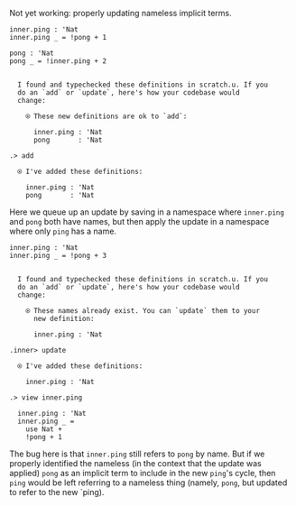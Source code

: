Not yet working: properly updating nameless implicit terms.

```unison
inner.ping : 'Nat
inner.ping _ = !pong + 1

pong : 'Nat
pong _ = !inner.ping + 2
```

```ucm

  I found and typechecked these definitions in scratch.u. If you
  do an `add` or `update`, here's how your codebase would
  change:
  
    ⍟ These new definitions are ok to `add`:
    
      inner.ping : 'Nat
      pong       : 'Nat

```
```ucm
.> add

  ⍟ I've added these definitions:
  
    inner.ping : 'Nat
    pong       : 'Nat

```
Here we queue up an update by saving in a namespace where `inner.ping` and `pong` both have names, but then apply the
update in a namespace where only `ping` has a name.

```unison
inner.ping : 'Nat
inner.ping _ = !pong + 3
```

```ucm

  I found and typechecked these definitions in scratch.u. If you
  do an `add` or `update`, here's how your codebase would
  change:
  
    ⍟ These names already exist. You can `update` them to your
      new definition:
    
      inner.ping : 'Nat

```
```ucm
.inner> update

  ⍟ I've added these definitions:
  
    inner.ping : 'Nat

.> view inner.ping

  inner.ping : 'Nat
  inner.ping _ =
    use Nat +
    !pong + 1

```
The bug here is that `inner.ping` still refers to `pong` by name. But if we properly identified the nameless (in the
context that the update was applied) `pong` as an implicit term to include in the new `ping`'s cycle, then `ping` would
be left referring to a nameless thing (namely, `pong`, but updated to refer to the new `ping).
